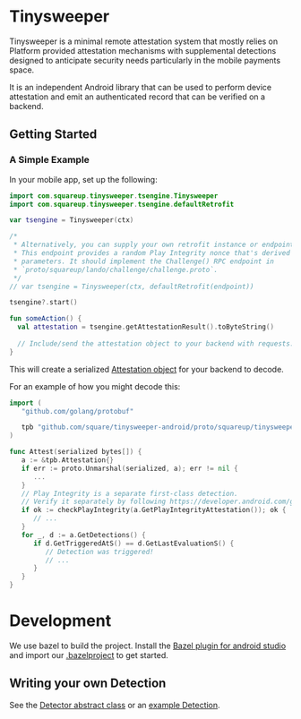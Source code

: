 # Tinysweeper

Tinysweeper is a minimal remote attestation system that mostly relies on Platform provided attestation mechanisms with supplemental detections designed to anticipate security needs particularly in the mobile payments space.

It is an independent Android library that can be used to perform device attestation and emit an authenticated record that can be verified on a backend.

## Getting Started

### A Simple Example

In your mobile app, set up the following:

```kotlin
import com.squareup.tinysweeper.tsengine.Tinysweeper
import com.squareup.tinysweeper.tsengine.defaultRetrofit

var tsengine = Tinysweeper(ctx)

/* 
 * Alternatively, you can supply your own retrofit instance or endpoint.
 * This endpoint provides a random Play Integrity nonce that's derived from your
 * parameters. It should implement the Challenge() RPC endpoint in 
 * `proto/squareup/lando/challenge/challenge.proto`.
 */ 
// var tsengine = Tinysweeper(ctx, defaultRetrofit(endpoint))

tsengine?.start()

fun someAction() {
  val attestation = tsengine.getAttestationResult().toByteString()
  
  // Include/send the attestation object to your backend with requests.
}
```

This will create a serialized [Attestation object](./proto/squareup/tinysweeper/android/tinysweeper.proto#L65) for your backend to decode.

For an example of how you might decode this:

```go
import (
   "github.com/golang/protobuf"

   tpb "github.com/square/tinysweeper-android/proto/squareup/tinysweeper/android"
)

func Attest(serialized bytes[]) {
   a := &tpb.Attestation{}
   if err := proto.Unmarshal(serialized, a); err != nil {
      ...
   }
   // Play Integrity is a separate first-class detection.
   // Verify it separately by following https://developer.android.com/google/play/integrity/verdicts
   if ok := checkPlayIntegrity(a.GetPlayIntegrityAttestation()); ok {
      // ...
   }
   for _, d := a.GetDetections() {
      if d.GetTriggeredAtS() == d.GetLastEvaluationS() {
         // Detection was triggered!
         // ...
      }
   }
}
```

# Development

We use bazel to build the project. Install the [Bazel plugin for android studio](https://ij.bazel.build/docs/bazel-plugin.html) and import our [.bazelproject](./bazelproject) to get started.

## Writing your own Detection

See the [Detector abstract class](./android/tsengine/src/main/java/com/tinysweeper/tsengine/Detector.kt) or an
[example Detection](./android/tsengine/src/main/java/com/tinysweeper/tsengine/DeveloperModeDetection.kt).

